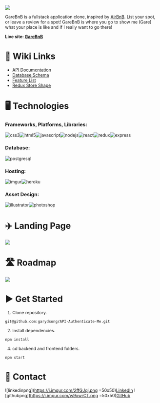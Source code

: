 <img src=https://i.imgur.com/TAA9t04.png>



GareBnB is a fullstack application clone, inspired by [AirBnB](https://airbnb.com). List your spot, or leave a review for a spot! GareBnB is where you go to show me (Gare) what your place is like and if I really want to go there!

**Live site: [GareBnB](http://garebnb.herokuapp.com)**


# 🔗 Wiki Links
- [API Documentation](https://github.com/garydsong/API-Authenticate-Me/tree/main/backend#api-documentation)
- [Database Schema](https://github.com/garydsong/API-Authenticate-Me/wiki/GareBnB-Wiki#database-schema-design)
- [Feature List](https://github.com/garydsong/API-Authenticate-Me/wiki/GareBnB-Wiki#feature)
- [Redux Store Shape](https://github.com/garydsong/API-Authenticate-Me/wiki/Redux-Store-Shape)

# 🖥️ Technologies
### Frameworks, Platforms, Libraries:
![css3](https://img.shields.io/badge/CSS3-1572B6?style=for-the-badge&logo=CSS3&logoColor=white)![html5](https://img.shields.io/badge/HTML5-E34F26?style=for-the-badge&logo=HTML5&logoColor=white)![javascript](https://img.shields.io/badge/Javascript-F7DF1E?style=for-the-badge&logo=Javascript&logoColor=white)![nodejs](https://img.shields.io/badge/Node.js-339933?style=for-the-badge&logo=Node.js&logoColor=white)![react](https://img.shields.io/badge/React-61DAFB?style=for-the-badge&logo=React&logoColor=white)![redux](https://img.shields.io/badge/Redux-764ABC?style=for-the-badge&logo=Redux&logoColor=white)![express](https://img.shields.io/badge/ExpressJS-000000?style=for-the-badge&logo=Express&logoColor=white)


### Database:
![postgresql](https://img.shields.io/badge/PostgreSQL-4169E1?style=for-the-badge&logo=PostgreSQL&logoColor=white)

### Hosting:
![imgur](https://img.shields.io/badge/Imgur-1BB76E?style=for-the-badge&logo=Imgur&logoColor=white)![heroku](https://img.shields.io/badge/Heroku-430098?style=for-the-badge&logo=Heroku&logoColor=white)

### Asset Design:
![illustrator](https://img.shields.io/badge/Adobe%20Illustrator-FFA900?style=for-the-badge&logo=AdobeIllustrator&logoColor=white)![photoshop](https://img.shields.io/badge/Adobe%20Photoshop-31A8FF?style=for-the-badge&logo=AdobePhotoshop&logoColor=white)

# ✈️ Landing Page

<img src=https://i.imgur.com/FnHkFNP.gif>

# 🛣️ Roadmap
<img src=https://i.imgur.com/IDLLzKa.png>

# ▶️ Get Started
1. Clone repository.
```
git@github.com:garydsong/API-Authenticate-Me.git
```
2. Install dependencies.
```
npm install
```
4. cd backend and frontend folders.
```
npm start
```

# 📱 Contact
![linkedinpng](https://i.imgur.com/2ffGJqj.png =50x50)[LinkedIn](https://www.linkedin.com/in/gary-song-96b071246/)
![githubpng](https://i.imgur.com/w9xwrCT.png =50x50)[GitHub](https://github.com/garydsong)
